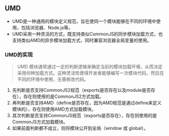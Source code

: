 ## UMD
- UMD是一种通用的模块定义规范，旨在使同一个模块能够在不同的环境中使用，包括浏览器、Node.js等。
- UMD采用一种灵活的方式，既支持类似CommonJS的同步模块加载方式，也支持类似AMD的异步模块加载方式，同时兼容浏览器全局变量的使用。
### UMD的实现
> UMD 模块通常通过一定的判断逻辑来确定当前的模块加载环境，从而决定采用何种加载方式。这种灵活性使得开发者能够编写一次模块代码，然后在不同的环境中使用，无需修改代码。

1. 先判断是否支持CommonJS2规范（exports是否存在以及module是否存在），存在则使用的是CommonJS2方式加载。
2. 再判断是否支持AMD（define是否存在，因为AMD规范是通过define来定义模块的），存在则使用AMD方式加载模块。
3. 其次判断是否支持CommonJS规范（exports是否存在），存在则使用的是CommonJS方式加载模块。
4. 如果前面判断都不成立，则将模块公开到全局（window 或 global）。

